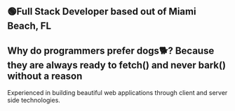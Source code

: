 
🟢Full Stack Developer based out of Miami Beach, FL
-------------------------------------------------------
Why do programmers prefer dogs🐕? 
Because they are always ready to fetch() and never bark() without a reason
--
Experienced in building beautiful web applications through client and server side technologies.


<!--
**JR132662/JR132662** is a ✨ _special_ ✨ repository because its `README.md` (this file) appears on your GitHub profile.

Here are some ideas to get you started:

- 🔭 I’m currently working on ...
- 🌱 I’m currently learning ...
- 👯 I’m looking to collaborate on ...
- 🤔 I’m looking for help with ...
- 💬 Ask me about ...
- 📫 How to reach me: ...
- 😄 Pronouns: ...
- ⚡ Fun fact: ...
-->
